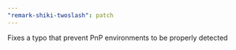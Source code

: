 ```yaml
---
"remark-shiki-twoslash": patch
---
```


Fixes a typo that prevent PnP environments to be properly detected
